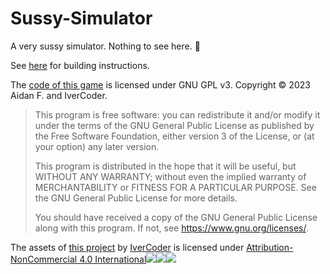 # Sussy-Simulator
A very sussy simulator. Nothing to see here. 🙂

See [here](/BUILDING.md) for building instructions.

The [code of this game](/project.json) is licensed under GNU GPL v3. Copyright © 2023 Aidan F. and IverCoder.

> This program is free software: you can redistribute it and/or modify it under the terms of the GNU General Public License as published by the Free Software Foundation, either version 3 of the License, or (at your option) any later version.
>
> This program is distributed in the hope that it will be useful, but WITHOUT ANY WARRANTY; without even the implied warranty of MERCHANTABILITY or FITNESS FOR A PARTICULAR PURPOSE. See the GNU General Public License for more details.
>
> You should have received a copy of the GNU General Public License along with this program. If not, see <https://www.gnu.org/licenses/>. 

The assets of [this project](https://ivercoder.itch.io/sussy-simulator) by [IverCoder](https://github.com/IverCoder) is licensed under [Attribution-NonCommercial 4.0 International![](https://mirrors.creativecommons.org/presskit/icons/cc.svg?ref=chooser-v1)![](https://mirrors.creativecommons.org/presskit/icons/by.svg?ref=chooser-v1)![](https://mirrors.creativecommons.org/presskit/icons/nc.svg?ref=chooser-v1)](http://creativecommons.org/licenses/by-nc/4.0/?ref=chooser-v1)
